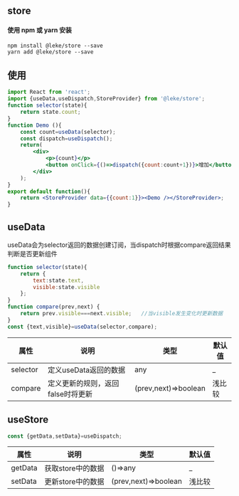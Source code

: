 ## store
#### 使用 npm 或 yarn 安装
```
npm install @leke/store --save
yarn add @leke/store --save
```

## 使用
```jsx
import React from 'react';
import {useData,useDispatch,StoreProvider} from '@leke/store';
function selector(state){
    return state.count;
}
function Demo (){
    const count=useData(selector);
    const dispatch=useDispatch();
    return(
        <div>
            <p>{count}</p>
            <button onClick={()=>dispatch({count:count+1})}>增加</button>
        </div>
    );
}
export default function(){
    return <StoreProvider data={{count:1}}><Demo /></StoreProvider>;
}
```
## useData
useData会为selector返回的数据创建订阅，当dispatch时根据compare返回结果判断是否更新组件
```js
function selector(state){
    return {
        text:state.text,
        visible:state.visible
    };
}
function compare(prev,next) {
    return prev.visible===next.visible;   //当visible发生变化时更新数据
}
const {text,visible}=useData(selector,compare);
```
| 属性 | 说明 | 类型 | 默认值 | 
| --- | --- | --- | --- | 
| selector | 定义useData返回的数据 | any | _ |
| compare | 定义更新的规则，返回false时将更新 | (prev,next)=>boolean | 浅比较 |

## useStore
```js
const {getData,setData}=useDispatch;
```
| 属性 | 说明 | 类型 | 默认值 | 
| --- | --- | --- | --- | 
| getData | 获取store中的数据 | ()=>any | _ |
| setData | 更新store中的数据 | (prev,next)=>boolean | 浅比较 |